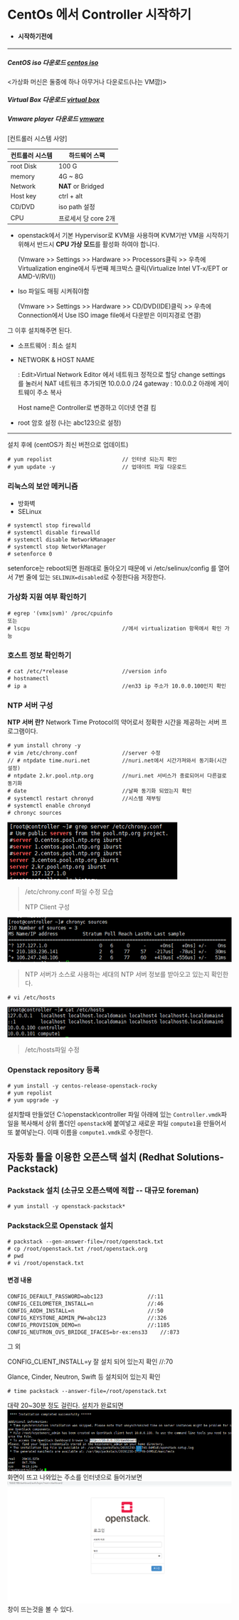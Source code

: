 # CentOs 에서 Controller 시작하기

- #### 시작하기전에

***

##### CentOS iso 다운로드  [centos iso](http://www.centos.org)

<가상화 머신은 둘중에 하나 아무거나 다운로드(나는 VM깜)>

##### Virtual Box 다운로드 [virtual box](http://virtualbox.org)

##### Vmware player 다운로드 [vmware](http://vmware-player.kr.uptodown.com/)

[컨트롤러 시스템 사양]

| 컨트롤러 시스템 | 하드웨어 스팩        |
| --------------- | -------------------- |
| root Disk       | 100 G                |
| memory          | 4G ~ 8G              |
| Network         | **NAT** or Bridged   |
| Host key        | ctrl + alt           |
| CD/DVD          | iso path 설정        |
| CPU             | 프로세서 당 core 2개 |

- openstack에서 기본 Hypervisor로 KVM을 사용하며 KVM기반 VM을 시작하기 위해서 반드시 **CPU 가상 모드**를 활성화 하여야 합니다.

  (Vmware >> Settings >> Hardware >> Processors클릭 >> 우측에 Virtualization engine에서 두번째 체크박스 클릭(Virtualize Intel VT-x/EPT or AMD-V/RVI))

- Iso 파일도 매핑 시켜줘야함

  (Vmware >> Settings >> Hardware >> CD/DVD(IDE)클릭 >> 우측에 Connection에서 Use ISO image file에서 다운받은 이미지경로 연결)

그 이후 설치해주면 된다.

 - 소프트웨어 : 최소 설치

 - NETWORK & HOST NAME 

   : Edit>Virtual Network Editor 에서
   네트워크 정적으로 할당
   change settings 를 눌러서
   NAT 네트워크 추가되면
   10.0.0.0 /24 gateway : 10.0.0.2
   아래에 게이트웨이 주소 복사

   Host name은 Controller로 변경하고 이더넷 연결 킴

-  root 암호 설정 (나는 abc123으로 설정)

***



설치 후에 (centOS가 최신 버전으로 업데이트)

```shell
# yum repolist						// 인터넷 되는지 확인
# yum update -y						// 업데이트 파일 다운로드
```



### 리눅스의 보안 메커니즘

- 방화벽
- SELinux

```shell
# systemctl stop firewalld
# systemctl disable firewalld
# systemctl disable NetworkManager
# systemctl stop NetworkManager
# setenforce 0						
```

setenforce는 reboot되면 원래대로 돌아오기 때문에 vi /etc/selinux/config 를 열어서 7번 줄에 있는 `SELINUX=disabled`로 수정한다음 저장한다.



### 가상화 지원 여부 확인하기

```shell
# egrep '(vmx|svm)' /proc/cpuinfo
또는
# lscpu								//에서 virtualization 항목에서 확인 가능
```



### 호스트 정보 확인하기

```shell
# cat /etc/*release					//version info
# hostnamectl
# ip a								//en33 ip 주소가 10.0.0.100인지 확인
```



### NTP 서버 구성

**NTP 서버 란?**  Network Time Protocol의 약어로서 정확한 시간을 제공하는 서버 프로그램이다.

```shell
# yum install chrony -y
# vim /etc/chrony.conf				//server 수정
// # ntpdate time.nuri.net			//nuri.net에서 시간가져와서 동기화(시간 설정)
# ntpdate 2.kr.pool.ntp.org			//nuri.net 서비스가 종료되어서 다른걸로 동기화
# date								//날짜 동기화 되었는지 확인
# systemctl restart chronyd			//시스템 재부팅
# systemctl enable chronyd
# chronyc sources
```



![](./pic/chrony.conf_edit.PNG)

> /etc/chrony.conf 파일 수정 모습
>
> NTP Client 구성

![](./pic/chronyc.PNG)

> NTP 서버가 소스로 사용하는 세대의 NTP 서버 정보를 받아오고 있는지 확인한다.



```shell
# vi /etc/hosts
```

![](./pic/etc_hosts.PNG)

>  /etc/hosts파일 수정

### Openstack repository 등록

```shell
# yum install -y centos-release-openstack-rocky
# yum repolist
# yum upgrade -y
```



설치할때 만들었던 C:\openstack\controller 파일 아래에 있는 `Controller.vmdk`파일을 복사해서 상위 폴더인 `openstack`에 붙여넣고 새로운 파일 `compute1`을 만들어서 또 붙여넣는다. 이때 이름을 `compute1.vmdk`로 수정한다.



## 자동화 툴을 이용한 오픈스택 설치 (Redhat Solutions-Packstack)

### Packstack 설치 (소규모 오픈스택에 적합 -- 대규모 foreman)

```shell
# yum install -y openstack-packstack*
```

### Packstack으로 Openstack 설치

```shell
# packstack --gen-answer-file=/root/openstack.txt
# cp /root/openstack.txt /root/openstack.org
# pwd
# vi /root/openstack.txt
```



#### 변경 내용

```shell
CONFIG_DEFAULT_PASSWORD=abc123				//:11
CONFIG_CEILOMETER_INSTALL=n					//:46
CONFIG_AODH_INSTALL=n						//:50
CONFIG_KEYSTONE_ADMIN_PW=abc123				//:326
CONFIG_PROVISION_DEMO=n						//:1185
CONFIG_NEUTRON_OVS_BRIDGE_IFACES=br-ex:ens33	//:873
```

그 외 

CONFIG_CLIENT_INSTALL=y				잘 설치 되어 있는지 확인 //:70 

Glance, Cinder, Neutron, Swift 등 설치되어 있는지 확인



```shell
# time packstack --answer-file=/root/openstack.txt
```

대략 20~30분 정도 걸린다.
설치가 완료되면
![](./pic/install.png)
화면이 뜨고 나와있는 주소를 인터넷으로 들어가보면
![](./pic/openstackhp.PNG)
창이 뜨는것을 볼 수 있다.
